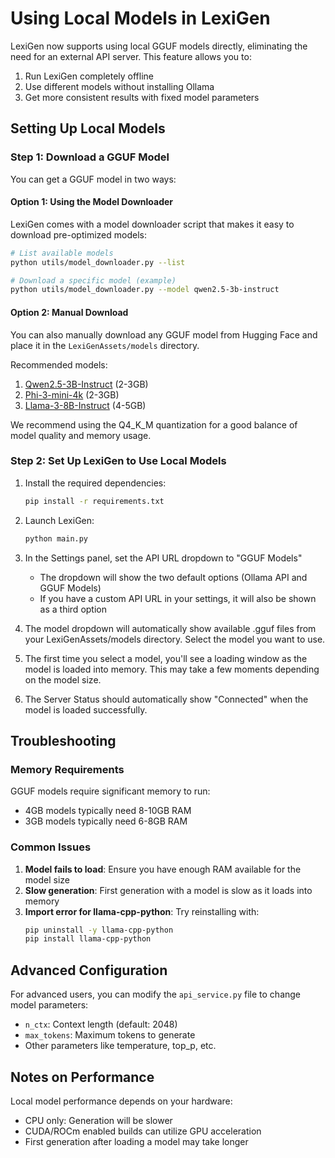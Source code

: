 # Using Local Models in LexiGen

LexiGen now supports using local GGUF models directly, eliminating the need for an external API server. This feature allows you to:

1. Run LexiGen completely offline
2. Use different models without installing Ollama
3. Get more consistent results with fixed model parameters

## Setting Up Local Models

### Step 1: Download a GGUF Model

You can get a GGUF model in two ways:

#### Option 1: Using the Model Downloader

LexiGen comes with a model downloader script that makes it easy to download pre-optimized models:

```bash
# List available models
python utils/model_downloader.py --list

# Download a specific model (example)
python utils/model_downloader.py --model qwen2.5-3b-instruct
```

#### Option 2: Manual Download

You can also manually download any GGUF model from Hugging Face and place it in the `LexiGenAssets/models` directory.

Recommended models:
1. [Qwen2.5-3B-Instruct](https://huggingface.co/TheBloke/Qwen2.5-3B-Instruct-GGUF) (2-3GB)
2. [Phi-3-mini-4k](https://huggingface.co/TheBloke/phi-3-mini-4k-GGUF) (2-3GB)
3. [Llama-3-8B-Instruct](https://huggingface.co/TheBloke/Llama-3-8B-Instruct-GGUF) (4-5GB)

We recommend using the Q4_K_M quantization for a good balance of model quality and memory usage.

### Step 2: Set Up LexiGen to Use Local Models

1. Install the required dependencies:
   ```bash
   pip install -r requirements.txt
   ```

2. Launch LexiGen:
   ```bash
   python main.py
   ```

3. In the Settings panel, set the API URL dropdown to "GGUF Models"
   - The dropdown will show the two default options (Ollama API and GGUF Models)
   - If you have a custom API URL in your settings, it will also be shown as a third option

4. The model dropdown will automatically show available .gguf files from your LexiGenAssets/models directory. Select the model you want to use.

5. The first time you select a model, you'll see a loading window as the model is loaded into memory. This may take a few moments depending on the model size.

6. The Server Status should automatically show "Connected" when the model is loaded successfully.

## Troubleshooting

### Memory Requirements

GGUF models require significant memory to run:
- 4GB models typically need 8-10GB RAM
- 3GB models typically need 6-8GB RAM

### Common Issues

1. **Model fails to load**: Ensure you have enough RAM available for the model size
2. **Slow generation**: First generation with a model is slow as it loads into memory
3. **Import error for llama-cpp-python**: Try reinstalling with:
   ```bash
   pip uninstall -y llama-cpp-python
   pip install llama-cpp-python
   ```

## Advanced Configuration

For advanced users, you can modify the `api_service.py` file to change model parameters:
- `n_ctx`: Context length (default: 2048)
- `max_tokens`: Maximum tokens to generate
- Other parameters like temperature, top_p, etc.

## Notes on Performance

Local model performance depends on your hardware:
- CPU only: Generation will be slower
- CUDA/ROCm enabled builds can utilize GPU acceleration
- First generation after loading a model may take longer 
